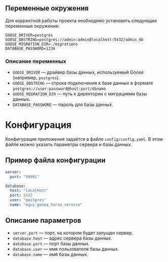 ## Переменные окружения

Для корректной работы проекта необходимо установить следующие переменные окружения:

```env
GOOSE_DRIVER=postgres
GOOSE_DBSTRING=postgres://admin:admin@localhost:5432/admin_db
GOOSE_MIGRATION_DIR=./migrations
DATABASE_PASSWORD=1234
```

### Описание переменных

* `GOOSE_DRIVER` — драйвер базы данных, используемый Goose (например, `postgres`).
* `GOOSE_DBSTRING` — строка подключения к базе данных в формате `postgres://user:password@host:port/dbname`.
* `GOOSE_MIGRATION_DIR` — путь к директории с миграциями базы данных.
* `DATABASE_PASSWORD` — пароль для базы данных.

# Конфигурация

Конфигурация приложения задаётся в файле `config/config.yaml`. В этом файле можно указать параметры сервера и базы данных.

## Пример файла конфигурации

```yaml
server:
  port: "50051"

database:
  host: "localhost"
  port: 5432
  user: "postgres"
  name: "equi_genea_horse_service"
```

## Описание параметров

- `server.port` — порт, на котором будет запущен сервер.
- `database.host` — адрес сервера базы данных.
- `database.port` — порт базы данных.
- `database.user` — имя пользователя базы данных.
- `database.name` — имя базы данных.
